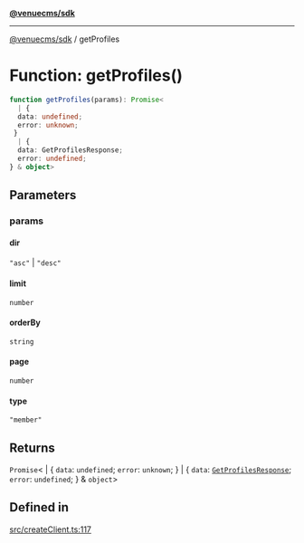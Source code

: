 [**@venuecms/sdk**](../Index.md)

***

[@venuecms/sdk](../Index.md) / getProfiles

# Function: getProfiles()

```ts
function getProfiles(params): Promise<
  | {
  data: undefined;
  error: unknown;
 }
  | {
  data: GetProfilesResponse;
  error: undefined;
} & object>
```

## Parameters

### params

#### dir

`"asc"` \| `"desc"`

#### limit

`number`

#### orderBy

`string`

#### page

`number`

#### type

`"member"`

## Returns

`Promise`\<
  \| \{
  `data`: `undefined`;
  `error`: `unknown`;
 \}
  \| \{
  `data`: [`GetProfilesResponse`](../type-aliases/GetProfilesResponse.md);
  `error`: `undefined`;
 \} & `object`\>

## Defined in

[src/createClient.ts:117](https://github.com/venuecms/sdk/blob/9ae98ad19cd49271fbec864143c1fdaa80d0b742/src/createClient.ts#L117)
